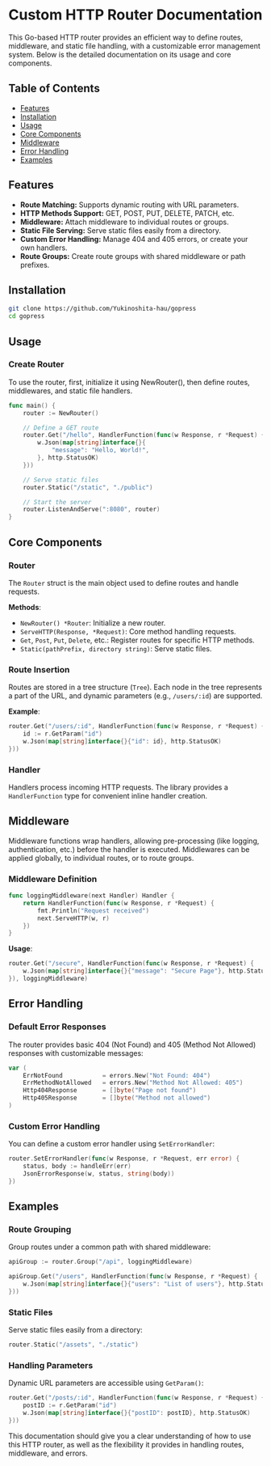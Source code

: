 # Custom HTTP Router Documentation

This Go-based HTTP router provides an efficient way to define routes, middleware, and static file handling, with a customizable error management system. Below is the detailed documentation on its usage and core components.

## Table of Contents

- [Features](#features)
- [Installation](#installation)
- [Usage](#usage)
- [Core Components](#core-components)
- [Middleware](#middleware)
- [Error Handling](#error-handling)
- [Examples](#examples)

## Features

- **Route Matching:** Supports dynamic routing with URL parameters.
- **HTTP Methods Support:** GET, POST, PUT, DELETE, PATCH, etc.
- **Middleware:** Attach middleware to individual routes or groups.
- **Static File Serving:** Serve static files easily from a directory.
- **Custom Error Handling:** Manage 404 and 405 errors, or create your own handlers.
- **Route Groups:** Create route groups with shared middleware or path prefixes.

## Installation

```bash
git clone https://github.com/Yukinoshita-hau/gopress
cd gopress
```

## Usage

### Create Router

To use the router, first, initialize it using NewRouter(), then define routes, middlewares, and static file handlers.

```go
func main() {
    router := NewRouter()

    // Define a GET route
    router.Get("/hello", HandlerFunction(func(w Response, r *Request) {
        w.Json(map[string]interface{}{
            "message": "Hello, World!",
        }, http.StatusOK)
    }))

    // Serve static files
    router.Static("/static", "./public")

    // Start the server
    router.ListenAndServe(":8080", router)
}
```

## Core Components

### Router

The `Router` struct is the main object used to define routes and handle requests.

**Methods**:
- `NewRouter() *Router`: Initialize a new router.
- `ServeHTTP(Response, *Request)`: Core method handling requests.
- `Get`, `Post`, `Put`, `Delete`, etc.: Register routes for specific HTTP methods.
- `Static(pathPrefix, directory string)`: Serve static files.

### Route Insertion

Routes are stored in a tree structure (`Tree`). Each node in the tree represents a part of the URL, and dynamic parameters (e.g., `/users/:id`) are supported.

**Example**:

```go
router.Get("/users/:id", HandlerFunction(func(w Response, r *Request) {
    id := r.GetParam("id")
    w.Json(map[string]interface{}{"id": id}, http.StatusOK)
}))
```

### Handler

Handlers process incoming HTTP requests. The library provides a `HandlerFunction` type for convenient inline handler creation.

## Middleware

Middleware functions wrap handlers, allowing pre-processing (like logging, authentication, etc.) before the handler is executed. Middlewares can be applied globally, to individual routes, or to route groups.

### Middleware Definition

```go
func loggingMiddleware(next Handler) Handler {
    return HandlerFunction(func(w Response, r *Request) {
        fmt.Println("Request received")
        next.ServeHTTP(w, r)
    })
}
```

**Usage**:

```go
router.Get("/secure", HandlerFunction(func(w Response, r *Request) {
    w.Json(map[string]interface{}{"message": "Secure Page"}, http.StatusOK)
}), loggingMiddleware)
```

## Error Handling

### Default Error Responses

The router provides basic 404 (Not Found) and 405 (Method Not Allowed) responses with customizable messages:

```go
var (
    ErrNotFound           = errors.New("Not Found: 404")
    ErrMethodNotAllowed   = errors.New("Method Not Allowed: 405")
    Http404Response       = []byte("Page not found")
    Http405Response       = []byte("Method not allowed")
)
```

### Custom Error Handling

You can define a custom error handler using `SetErrorHandler`:

```go
router.SetErrorHandler(func(w Response, r *Request, err error) {
    status, body := handleErr(err)
    JsonErrorResponse(w, status, string(body))
})
```

## Examples

### Route Grouping

Group routes under a common path with shared middleware:

```go
apiGroup := router.Group("/api", loggingMiddleware)

apiGroup.Get("/users", HandlerFunction(func(w Response, r *Request) {
    w.Json(map[string]interface{}{"users": "List of users"}, http.StatusOK)
}))
```

### Static Files

Serve static files easily from a directory:

```go
router.Static("/assets", "./static")
```

### Handling Parameters

Dynamic URL parameters are accessible using `GetParam()`:

```go
router.Get("/posts/:id", HandlerFunction(func(w Response, r *Request) {
    postID := r.GetParam("id")
    w.Json(map[string]interface{}{"postID": postID}, http.StatusOK)
}))
```

This documentation should give you a clear understanding of how to use this HTTP router, as well as the flexibility it provides in handling routes, middleware, and errors.